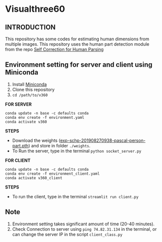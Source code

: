 # Visualthree60


## INTRODUCTION
This repository has some codes for estimating human dimensions from multiple images. This repository uses the human part detection module from the repo [Self Correction for Human Parsing](https://github.com/PeikeLi/Self-Correction-Human-Parsing)



## Environment setting for server and client using Miniconda
1. Install [Miniconda](https://docs.conda.io/en/latest/miniconda.html)
2. Clone this repository
3. `cd /path/to/v360`



**FOR SERVER**

```
conda update -n base -c defaults conda
conda env create -f environment.yaml
conda activate v360
```

**STEPS**
* Download the weights ([exp-schp-201908270938-pascal-person-part.pth](https://drive.google.com/file/d/1E5YwNKW2VOEayK9mWCS3Kpsxf-3z04ZE/view?usp=sharing)) and store in folder `./weights`.
* To Run the server, type in the terminal `python socket_server.py` 



**FOR CLIENT**

```
conda update -n base -c defaults conda
conda env create -f environment_client.yaml
conda activate v360_client
```

**STEPS**
* To run the client, type in the terminal `streamlit run client.py`



## Note
1. Environment setting takes significant amount of time (20-40 minutes).
2. Check Connection to server using `ping 74.82.31.134` in the terminal, or can change the server IP in the script `client_class.py`









